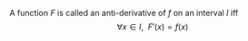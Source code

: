 A function $F$ is called an anti-derivative of $f$ on an interval $I$ iff $$\forall x\in I,~~F'(x)=f(x)$$